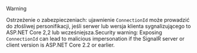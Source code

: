 > [!WARNING]
> <span data-ttu-id="e62c7-101">Ostrzeżenie o zabezpieczeniach: ujawnienie `ConnectionId` może prowadzić do złośliwej personifikacji, jeśli serwer lub wersja klienta sygnalizującego to ASP.NET Core 2,2 lub wcześniejsza.</span><span class="sxs-lookup"><span data-stu-id="e62c7-101">Security warning: Exposing `ConnectionId` can lead to malicious impersonation if the SignalR server or client version is ASP.NET Core 2.2 or earlier.</span></span>
